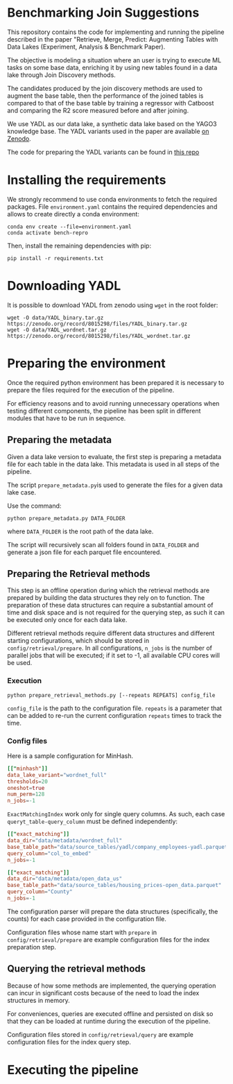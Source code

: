 Benchmarking Join Suggestions
===
This repository contains the code for implementing and running the pipeline described in the paper "Retrieve, Merge, Predict: Augmenting Tables with Data Lakes
(Experiment, Analysis & Benchmark Paper).

The objective is modeling a situation where an user is trying to execute ML tasks on some base data, enriching it by
using new tables found in a data lake through Join Discovery methods.

The candidates produced by the join discovery methods are used to augment the base table, then the performance of the
joined tables is compared to that of the base table by training a regressor with Catboost and comparing the R2 score
measured before and after joining.

We use YADL as our data lake, a synthetic data lake based on the YAGO3 knowledge base. The YADL variants used in the paper
are available [on Zenodo](https://zenodo.org/record/8015298).

The code for preparing the YADL variants can be found in [this repo](https://github.com/rcap107/prepare-data-lakes)

# Installing the requirements
We strongly recommend to use conda environments to fetch the required packages. File `environment.yaml` contains the
required dependencies and allows to create directly a conda environment:
```
conda env create --file=environment.yaml
conda activate bench-repro
```
Then, install the remaining dependencies with pip:
```
pip install -r requirements.txt
```

# Downloading YADL
It is possible to download YADL from zenodo using `wget` in the root folder:
```
wget -O data/YADL_binary.tar.gz https://zenodo.org/record/8015298/files/YADL_binary.tar.gz
wget -O data/YADL_wordnet.tar.gz https://zenodo.org/record/8015298/files/YADL_wordnet.tar.gz
```

# Preparing the environment
Once the required python environment has been prepared it is necessary to prepare the files required
for the execution of the pipeline.

For efficiency reasons and to avoid running unnecessary operations when testing different components, the pipeline has
been split in different modules that have to be run in sequence.

## Preparing the metadata
Given a data lake version to evaluate, the first step is preparing a metadata file for each table in the data lake. This
metadata is used in all steps of the pipeline.

The script `prepare_metadata.py`is used to generate the files for a given data lake case.

Use the command:
```
python prepare_metadata.py DATA_FOLDER
```
where `DATA_FOLDER` is the root path of the data lake.

The script will recursively scan all folders found in `DATA_FOLDER` and generate a json file for each parquet file
encountered.

## Preparing the Retrieval methods
This step is an offline operation during which the retrieval methods are prepared by building the data structures they rely on to function. The preparation of these data structures can require a substantial amount of
time and disk space and is not required for the querying step, as such it can be executed only once for each data lake.

Different retrieval methods require different data structures and different starting configurations, which should be stored in `config/retrieval/prepare`. In all configurations,
`n_jobs` is the number of parallel jobs that will be executed; if it set to -1, all available
CPU cores will be used.

### Execution
```
python prepare_retrieval_methods.py [--repeats REPEATS] config_file
```
`config_file` is the path to the configuration file. `repeats` is a parameter that can be
added to re-run the current configuration `repeats` times to track the time.

### Config files
Here is a sample configuration for MinHash.
```toml
[["minhash"]]
data_lake_variant="wordnet_full"
thresholds=20
oneshot=true
num_perm=128
n_jobs=-1
```

`ExactMatchingIndex` work only for single query columns. As such,
each case `queryt_table-query_column` must be defined independently:

```toml
[["exact_matching"]]
data_dir="data/metadata/wordnet_full"
base_table_path="data/source_tables/yadl/company_employees-yadl.parquet"
query_column="col_to_embed"
n_jobs=-1

[["exact_matching"]]
data_dir="data/metadata/open_data_us"
base_table_path="data/source_tables/housing_prices-open_data.parquet"
query_column="County"
n_jobs=-1
```

The configuration parser will prepare the data structures (specifically, the counts) for each case provided in the configuration file.

Configuration files whose name start with `prepare` in `config/retrieval/prepare` are example configuration files for the index preparation step.

## Querying the retrieval methods
Because of how some methods are implemented, the querying operation can incur in significant costs because of the need to load the index structures in memory.

For conveniences, queries are executed offline and persisted on disk so that they can be loaded at runtime during the execution of the pipeline.

Configuration files stored in `config/retrieval/query` are example configuration files for the index query step.

# Executing the pipeline
